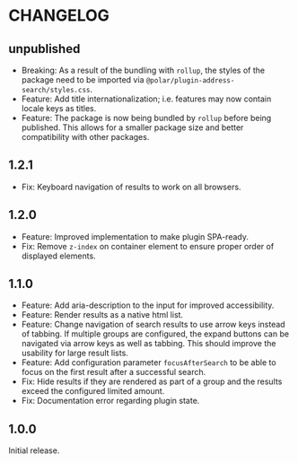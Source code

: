 # CHANGELOG

## unpublished

- Breaking: As a result of the bundling with `rollup`, the styles of the package need to be imported via `@polar/plugin-address-search/styles.css`.
- Feature: Add title internationalization; i.e. features may now contain locale keys as titles.
- Feature: The package is now being bundled by `rollup` before being published. This allows for a smaller package size and better compatibility with other packages.

## 1.2.1

- Fix: Keyboard navigation of results to work on all browsers.

## 1.2.0

- Feature: Improved implementation to make plugin SPA-ready.
- Fix: Remove `z-index` on container element to ensure proper order of displayed elements.

## 1.1.0

- Feature: Add aria-description to the input for improved accessibility.
- Feature: Render results as a native html list.
- Feature: Change navigation of search results to use arrow keys instead of tabbing. If multiple groups are configured, the expand buttons can be navigated via arrow keys as well as tabbing. This should improve the usability for large result lists.
- Feature: Add configuration parameter `focusAfterSearch` to be able to focus on the first result after a successful search.
- Fix: Hide results if they are rendered as part of a group and the results exceed the configured limited amount.
- Fix: Documentation error regarding plugin state.

## 1.0.0

Initial release.
